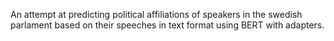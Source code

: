
An attempt at predicting political affiliations of speakers in the swedish parlament based on their speeches in text format using BERT with adapters. 
